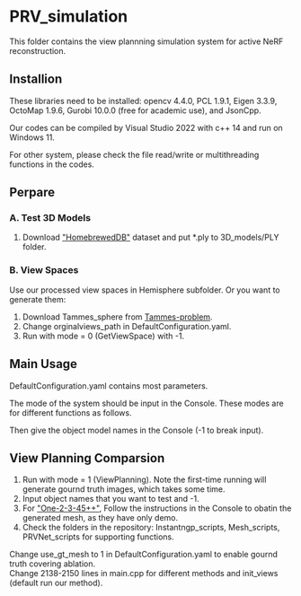 # PRV_simulation

This folder contains the view plannning simulation system for active NeRF reconstruction.

## Installion

These libraries need to be installed: opencv 4.4.0, PCL 1.9.1, Eigen 3.3.9, OctoMap 1.9.6, Gurobi 10.0.0 (free for academic use), and JsonCpp.

Our codes can be compiled by Visual Studio 2022 with c++ 14 and run on Windows 11.

For other system, please check the file read/write or multithreading functions in the codes.

## Perpare

### A. Test 3D Models

1. Download ["HomebrewedDB"](https://campar.in.tum.de/personal/ilic/homebreweddb/index.html) dataset and put *.ply to 3D_models/PLY folder.

### B. View Spaces

Use our processed view spaces in Hemisphere subfolder.
Or you want to generate them:

1. Download Tammes_sphere from [Tammes-problem](https://github.com/XiangjingLai/Tammes-problem).
2. Change orginalviews_path in DefaultConfiguration.yaml.
3. Run with mode = 0 (GetViewSpace) with -1.

## Main Usage

DefaultConfiguration.yaml contains most parameters.

The mode of the system should be input in the Console. These modes are for different functions as follows.

Then give the object model names in the Console (-1 to break input).

## View Planning Comparsion

1. Run with mode = 1 (ViewPlanning). Note the first-time running will generate gournd truth images, which takes some time.
2. Input object names that you want to test and -1.
3. For ["One-2-3-45++"](https://sudo-ai-3d.github.io/One2345plus_page/), Follow the instructions in the Console to obatin the generated mesh, as they have only demo.
4. Check the folders in the repository: Instantngp_scripts, Mesh_scripts, PRVNet_scripts for supporting functions.

Change use_gt_mesh to 1 in DefaultConfiguration.yaml to enable gournd truth covering ablation.  
Change 2138-2150 lines in main.cpp for different methods and init_views (default run our method).

